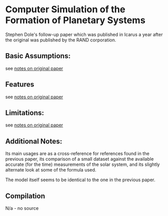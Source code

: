 # Computer Simulation of the Formation of Planetary Systems

Stephen Dole's follow-up paper which was published in Icarus a year after the original was published by the RAND
corporation. 

## Basic Assumptions:

see [notes on original paper](/docs/notes/build%20descriptions/1960s%20-%201980s/1969%20-%20Formation%20of%20Planetary%20Systems%20by%20Aggregation.md)

## Features

see [notes on original paper](/docs/notes/build%20descriptions/1960s%20-%201980s/1969%20-%20Formation%20of%20Planetary%20Systems%20by%20Aggregation.md)

## Limitations:

see [notes on original paper](/docs/notes/build%20descriptions/1960s%20-%201980s/1969%20-%20Formation%20of%20Planetary%20Systems%20by%20Aggregation.md)


## Additional Notes:
Its main usages are as a cross-reference for references found in the previous paper, its comparison of a small dataset 
against the available accurate (for the time) measurements of the solar system, and its slightly alternate look at some
of the formula used.

The model itself seems to be identical to the one in the previous paper.

## Compilation
N/a - no source